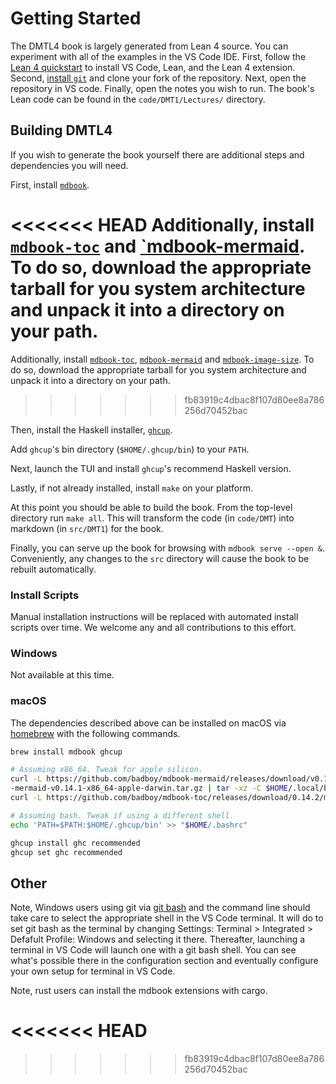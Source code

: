 # Getting Started

The DMTL4 book is largely generated from Lean 4 source. You can experiment with
all of the examples in the VS Code IDE. First, follow the [Lean 4 quickstart][1] to
install VS Code, Lean, and the Lean 4 extension. Second, [install `git`][2] and
clone your fork of the repository. Next, open the repository in VS code.
Finally, open the notes you wish to run. The book's Lean code can be found in the
`code/DMT1/Lectures/` directory.

## Building DMTL4

If you wish to generate the book yourself there are additional steps and
dependencies you will need.

First, install [`mdbook`][4].  

<<<<<<< HEAD
Additionally, install [`mdbook-toc`][7] and [`mdbook-mermaid][8]. To do so,
download the appropriate tarball for you system architecture and unpack it into
a directory on your path.
=======
Additionally, install [`mdbook-toc`][7], [`mdbook-mermaid`][8] and
[`mdbook-image-size`][9]. To do so, download the appropriate tarball for you
system architecture and unpack it into a directory on your path.
>>>>>>> fb83919c4dbac8f107d80ee8a786256d70452bac

Then, install the Haskell installer, [`ghcup`][5].  

Add `ghcup`'s bin directory (`$HOME/.ghcup/bin`) to your `PATH`.  

Next, launch the TUI and install `ghcup`'s recommend Haskell version.  

Lastly, if not already installed, install `make` on your platform.

At this point you should be able to build the book. From the top-level
directory run `make all`. This will transform the code (in `code/DMT`) into
markdown (in `src/DMT1`) for the book.

Finally, you can serve up the book for browsing with `mdbook serve --open &`.
Conveniently, any changes to the `src` directory will cause the book to be
rebuilt automatically.

### Install Scripts

Manual installation instructions will be replaced with automated install
scripts over time. We welcome any and all contributions to this effort.

### Windows

Not available at this time.

### macOS

The dependencies described above can be installed on macOS via [homebrew][6] with the
following commands.

```bash
brew install mdbook ghcup

# Assuming x86_64. Tweak for apple silicon.
curl -L https://github.com/badboy/mdbook-mermaid/releases/download/v0.14.1/mdbook
-mermaid-v0.14.1-x86_64-apple-darwin.tar.gz | tar -xz -C $HOME/.local/bin
curl -L https://github.com/badboy/mdbook-toc/releases/download/0.14.2/mdbook-toc-0.14.2-x86_64-apple-darwin.tar.gz | tar -xz -C $HOME/.local/bin

# Assuming bash. Tweak if using a different shell.
echo 'PATH=$PATH:$HOME/.ghcup/bin' >> "$HOME/.bashrc"

ghcup install ghc recommended
ghcup set ghc recommended
```

## Other

Note, Windows users using git via [git bash][3] and the command line should take
care to select the appropriate shell in the VS Code terminal. It will do to
set git bash as the terminal by changing Settings: Terminal > Integrated >
Defafult Profile: Windows and selecting it there. Thereafter, launching a
terminal in VS Code will launch one with a git bash shell. You can see what's
possible there in the configuration section and eventually configure your own
setup for terminal in VS Code.  

Note, rust users can install the mdbook extensions with cargo.

[1]: https://lean-lang.org/lean4/doc/quickstart.html
[2]: https://github.com/git-guides/install-git
[3]: https://gitforwindows.org
[4]: https://github.com/rust-lang/mdBook/releases/tag/v0.4.43
[5]: https://www.haskell.org/ghcup/
[6]: https://brew.sh
[7]: https://github.com/badboy/mdbook-toc/releases/tag/0.14.2
[8]: https://github.com/badboy/mdbook-mermaid/releases/tag/v0.14.1
<<<<<<< HEAD
=======
[9]: https://github.com/lhybdv/mdbook-image-size/releases/tag/0.2.0
>>>>>>> fb83919c4dbac8f107d80ee8a786256d70452bac
